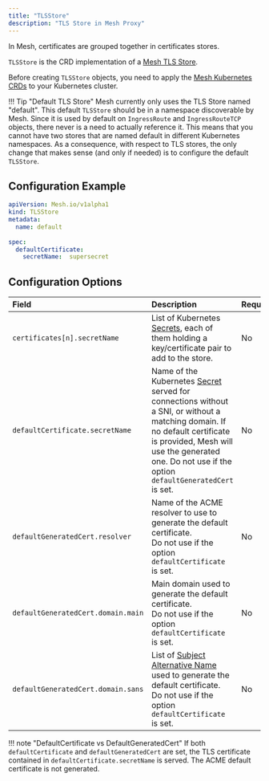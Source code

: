 ```yaml
---
title: "TLSStore"
description: "TLS Store in Mesh Proxy"
---
```


In Mesh, certificates are grouped together in certificates stores. 

`TLSStore` is the CRD implementation of a [Mesh TLS Store](../../../http/tls/tls-certificates.md#certificates-stores).

Before creating `TLSStore` objects, you need to apply the [Mesh Kubernetes CRDs](https://doc.Mesh.io/Mesh/reference/dynamic-configuration/kubernetes-crd/#definitions) to your Kubernetes cluster.

!!! Tip "Default TLS Store"
    Mesh currently only uses the TLS Store named "default". This default `TLSStore` should be in a namespace discoverable by Mesh. Since it is used by default on `IngressRoute` and `IngressRouteTCP` objects, there never is a need to actually reference it. This means that you cannot have two stores that are named default in different Kubernetes namespaces. As a consequence, with respect to TLS stores, the only change that makes sense (and only if needed) is to configure the default `TLSStore`.

## Configuration Example

```yaml tab="TLSStore"
apiVersion: Mesh.io/v1alpha1
kind: TLSStore
metadata:
  name: default
  
spec:
  defaultCertificate:
    secretName:  supersecret
```

## Configuration Options

| Field                                  | Description    | Required |
|:---------------------------------------|:-------------------------|:---------|
| `certificates[n].secretName`                         | List of Kubernetes [Secrets](https://kubernetes.io/docs/concepts/configuration/secret/), each of them holding a key/certificate pair to add to the store. | No      |
| `defaultCertificate.secretName`        | Name of the Kubernetes [Secret](https://kubernetes.io/docs/concepts/configuration/secret/) served for connections without a SNI, or without a matching domain. If no default certificate is provided, Mesh will use the generated one. Do not use if the option `defaultGeneratedCert` is set.  | No      |
| `defaultGeneratedCert.resolver`        | Name of the ACME resolver to use to generate the default certificate.<br /> Do not use if the option `defaultCertificate` is set.     | No      |
| `defaultGeneratedCert.domain.main`     | Main domain used to generate the default certificate.<br /> Do not use if the option `defaultCertificate` is set.      | No      |
| `defaultGeneratedCert.domain.sans`     | List of [Subject Alternative Name](https://en.wikipedia.org/wiki/Subject_Alternative_Name) used to generate the default certificate.<br /> Do not use if the option `defaultCertificate` is set.   | No      |

!!! note "DefaultCertificate vs DefaultGeneratedCert"
    If both `defaultCertificate` and `defaultGeneratedCert` are set, the TLS certificate contained in `defaultCertificate.secretName` is served. The ACME default certificate is not generated.
